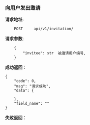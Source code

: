 ### 向用户发出邀请

**请求地址**:
```
    POST     api/v1/invitation/
```

**请求参数**:
```
    {
        "invitee": str  被邀请用户编号,      
    }
```


**成功返回**：
```
{
    "code": 0,
    "msg": "请求成功",
    "data": {
         
    },
    "field_name": ""
}
```

**失败返回**：
```

```